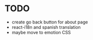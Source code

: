 # TODO

- create go back button for about page
- react-i18n and spanish translation
- maybe move to emotion CSS